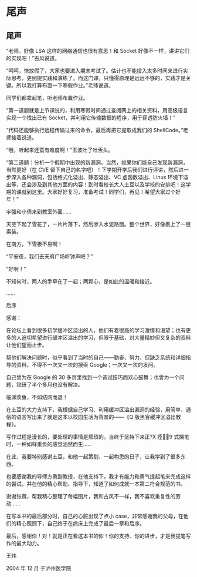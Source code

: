 # 尾声

## 尾声

“老师，好像 LSA 这样的网络通信也很有意思！和 Socket 好像不一样，讲讲它们的实现吧！”古风说道。

“呵呵，快放假了，大家也要进入期末考试了。估计也不能投入太多时间来进行实际思考，更别提实践和演练了。而这门课，只懂得原理是远远不够的，实践才是关键。所以我打算布置一下寒假作业。”老师说道。

同学们都拿起笔，听老师布置作业。

“第一道题就是上节课说的，利用寒假时间通过查阅网上的相关资料，用高级语言实现一个找出已有 Socket，并利用它传输数据的程序，用于穿透防火墙！”

“代码还能够执行远程传输过来的命令，最后再把它提取成我们的 ShellCode。”老师接着说道。

“哦，听起来还蛮有难度啊！”玉波吐了吐舌头。

“第二道题：分析一个假期中出现的新漏洞。当然，如果你们能自己发现新漏洞，当然更好（在 CVE 留下自己的名字吧）！下学期开学后我们进行评讲，然后进一步深入各种漏洞，包括格式化溢出、静态溢出、VC 虚函数溢出、Linux 环境下溢出等，还会涉及到其他方面的内容！到时看校长大人土豆以及学校的安排吧！这学期的课就到这里。大家好好复习，准备考试！同学们，再见！希望大家过个好年！”

宇强和小倩来到教室外面……

天空下起了雪花了，一片片落下，然后渗入水泥路面。整个世界，好像裹上了一层素装。

在南方，下雪极不易啊！

“平安夜，我们去天府广场听钟声吧？”

“好啊！”

不知何时，两人的手牵在了一起；两颗心，是如此的温暖和接近。

……

后序

感谢：

在论坛上看到很多初学缓冲区溢出的人，他们有着很高的学习激情和渴望；也有更多的人迫切希望进行缓冲区溢出的学习，但限于基础，对大量精妙但又复杂的资料让他们望而止步。

帮他们解决问题时，似乎看到了当时的自己——勤奋、努力，但缺乏系统和详细指导的资料，不得不一次又一次的搜索 Google；一次又一次的发问。

自己曾为在 Google 的 30 多页里找到一个调试技巧而欢心鼓舞；也曾为一个问题，钻研了半个多月也没有解决。

临渊羡鱼，不如结网而退！

在土豆的大力支持下，我根据自己学习、利用缓冲区溢出漏洞的经验，用简单、通俗的语言写出来了就是这本以校园生活为背景的——《Q 版黑客缓冲区溢出教程》。

写作过程是漫长的，要处理的事情是烦琐的。当终于坚持下来正?X 痊9 式搁笔时，一种如释重负的感觉油然而生……

在此，我要特别感谢土豆，和他一起策划、一起构思的日子，让我学到了很多东西。

也要感谢我的导师方勇副教授，在他支持下，我才有能力和勇气提起笔来完成这样的尝试，并在他的精心帮助、指导下，知道了如何成就一本第二符合规范的书。

谢谢张薇，帮我精心整理了每幅图片，我和古风不一样，我不喜欢重复性的劳动……

在写本书的最后部分时，自己的心脏出现了点小 case，非常感谢我的父母，在他们的精心照顾下，自己终于在病床上完成了最后一章和后序。

最后，感谢你！对！就是正在看这本书的你！你的支持、你的进步，才是我提笔写作的最大动力。

王炜

2004 年 12 月 于泸州医学院